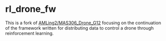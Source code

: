 # rl_drone_fw
This is a fork of [AMLing2/MAS306_Drone_G12](https://github.com/AMLing2/MAS306_Drone_G12) focusing on the continuation of the framework written for distributing data to control a drone through reinforcement learning.
